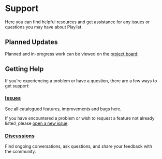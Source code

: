 # Support

Here you can find helpful resources and get assistance for any issues or questions you may have about Playlist.

## Planned Updates

Planned and in-progress work can be viewed on the [project board](https://github.com/users/BendyWalker/projects/2).

## Getting Help

If you're experiencing a problem or have a question, there are a few ways to get support:

### [Issues](https://github.com/BendyWalker/Playlist-Issues/issues)
See all catalogued features, improvements and bugs here.

If you have encountered a problem or wish to request a feature not already listed, please [open a new issue](https://github.com/BendyWalker/Playlist-Support/issues/new).

### [Discussions](https://github.com/BendyWalker/Playlist-Support/discussions)
Find ongoing conversations, ask questions, and share your feedback with the community.
